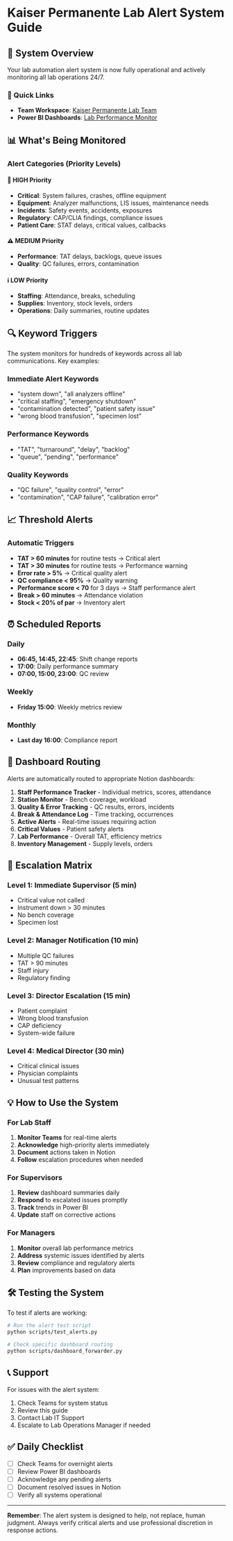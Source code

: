 # Kaiser Permanente Lab Alert System Guide

## 🚀 System Overview

Your lab automation alert system is now fully operational and actively monitoring all lab operations 24/7.

### 🔗 Quick Links
- **Team Workspace**: [Kaiser Permanente Lab Team](https://teams.microsoft.com/l/team/19%3AW4E7k-rolxQ9vqm8bggrjfWdOMhEMgwS1uiiVAm-Pd41%40thread.tacv2/conversations?groupId=018fb07b-4f1a-453f-a7a5-30ccfa3c679d&tenantId=3f8a7bc4-e337-47a5-a0fc-0d512c0e05f1)
- **Power BI Dashboards**: [Lab Performance Monitor](https://app.powerbi.com/groups/3f8a7bc4-e337-47a5-a0fc-0d512c0e05f1)

## 📊 What's Being Monitored

### Alert Categories (Priority Levels)

#### 🚨 HIGH Priority
- **Critical**: System failures, crashes, offline equipment
- **Equipment**: Analyzer malfunctions, LIS issues, maintenance needs
- **Incidents**: Safety events, accidents, exposures
- **Regulatory**: CAP/CLIA findings, compliance issues
- **Patient Care**: STAT delays, critical values, callbacks

#### ⚠️ MEDIUM Priority
- **Performance**: TAT delays, backlogs, queue issues
- **Quality**: QC failures, errors, contamination

#### ℹ️ LOW Priority
- **Staffing**: Attendance, breaks, scheduling
- **Supplies**: Inventory, stock levels, orders
- **Operations**: Daily summaries, routine updates

## 🔍 Keyword Triggers

The system monitors for hundreds of keywords across all lab communications. Key examples:

### Immediate Alert Keywords
- "system down", "all analyzers offline"
- "critical staffing", "emergency shutdown"
- "contamination detected", "patient safety issue"
- "wrong blood transfusion", "specimen lost"

### Performance Keywords
- "TAT", "turnaround", "delay", "backlog"
- "queue", "pending", "performance"

### Quality Keywords
- "QC failure", "quality control", "error"
- "contamination", "CAP failure", "calibration error"

## 📈 Threshold Alerts

### Automatic Triggers
- **TAT > 60 minutes** for routine tests → Critical alert
- **TAT > 30 minutes** for routine tests → Performance warning
- **Error rate > 5%** → Critical quality alert
- **QC compliance < 95%** → Quality warning
- **Performance score < 70** for 3 days → Staff performance alert
- **Break > 60 minutes** → Attendance violation
- **Stock < 20% of par** → Inventory alert

## ⏰ Scheduled Reports

### Daily
- **06:45, 14:45, 22:45**: Shift change reports
- **17:00**: Daily performance summary
- **07:00, 15:00, 23:00**: QC review

### Weekly
- **Friday 15:00**: Weekly metrics review

### Monthly
- **Last day 16:00**: Compliance report

## 🎯 Dashboard Routing

Alerts are automatically routed to appropriate Notion dashboards:

1. **Staff Performance Tracker** - Individual metrics, scores, attendance
2. **Station Monitor** - Bench coverage, workload
3. **Quality & Error Tracking** - QC results, errors, incidents
4. **Break & Attendance Log** - Time tracking, occurrences
5. **Active Alerts** - Real-time issues requiring action
6. **Critical Values** - Patient safety alerts
7. **Lab Performance** - Overall TAT, efficiency metrics
8. **Inventory Management** - Supply levels, orders

## 🚨 Escalation Matrix

### Level 1: Immediate Supervisor (5 min)
- Critical value not called
- Instrument down > 30 minutes
- No bench coverage
- Specimen lost

### Level 2: Manager Notification (10 min)
- Multiple QC failures
- TAT > 90 minutes
- Staff injury
- Regulatory finding

### Level 3: Director Escalation (15 min)
- Patient complaint
- Wrong blood transfusion
- CAP deficiency
- System-wide failure

### Level 4: Medical Director (30 min)
- Critical clinical issues
- Physician complaints
- Unusual test patterns

## 💡 How to Use the System

### For Lab Staff
1. **Monitor Teams** for real-time alerts
2. **Acknowledge** high-priority alerts immediately
3. **Document** actions taken in Notion
4. **Follow** escalation procedures when needed

### For Supervisors
1. **Review** dashboard summaries daily
2. **Respond** to escalated issues promptly
3. **Track** trends in Power BI
4. **Update** staff on corrective actions

### For Managers
1. **Monitor** overall lab performance metrics
2. **Address** systemic issues identified by alerts
3. **Review** compliance and regulatory alerts
4. **Plan** improvements based on data

## 🛠️ Testing the System

To test if alerts are working:
```bash
# Run the alert test script
python scripts/test_alerts.py

# Check specific dashboard routing
python scripts/dashboard_forwarder.py
```

## 📞 Support

For issues with the alert system:
1. Check Teams for system status
2. Review this guide
3. Contact Lab IT Support
4. Escalate to Lab Operations Manager if needed

## ✅ Daily Checklist

- [ ] Check Teams for overnight alerts
- [ ] Review Power BI dashboards
- [ ] Acknowledge any pending alerts
- [ ] Document resolved issues in Notion
- [ ] Verify all systems operational

---

**Remember**: The alert system is designed to help, not replace, human judgment. Always verify critical alerts and use professional discretion in response actions.

